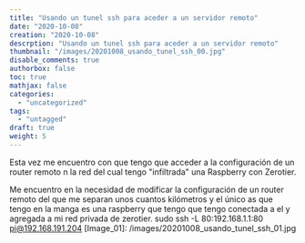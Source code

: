 ```yaml
---
title: "Usando un tunel ssh para aceder a un servidor remoto"
date: "2020-10-08"
creation: "2020-10-08"
descrption: "Usando un tunel ssh para aceder a un servidor remoto"
thumbnail: "/images/20201008_usando_tunel_ssh_00.jpg"
disable_comments: true
authorbox: false
toc: true
mathjax: false
categories:
  - "uncategorized"
tags:
  - "untagged"
draft: true
weight: 5
---
```

Esta vez me encuentro con que tengo que acceder a la configuración de un router remoto n la red del cual tengo "infiltrada" una Raspberry con Zerotier.
<!--more-->
Me encuentro en la necesidad de modificar la configuración de un router remoto del que me separan unos cuantos kilómetros y el único as que tengo en la manga es una raspberry que tengo que tengo conectada a el y agregada a mi red privada de zerotier. sudo ssh -L 80:192.168.1.1:80 pi@192.168.191.204
[Image_01]: /images/20201008_usando_tunel_ssh_01.jpg
